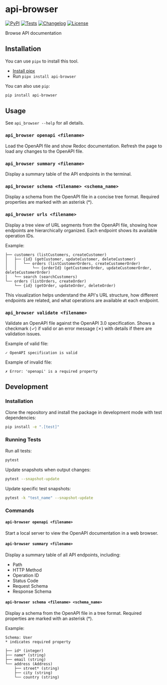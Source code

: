 # api-browser

[![PyPI](https://img.shields.io/pypi/v/api-browser.svg)](https://pypi.org/project/api-browser/)
[![Tests](https://github.com/smizell/api-browser/actions/workflows/test.yml/badge.svg)](https://github.com/smizell/api-browser/actions/workflows/test.yml)
[![Changelog](https://img.shields.io/github/v/release/smizell/api-browser?include_prereleases&label=changelog)](https://github.com/smizell/api-browser/releases)
[![License](https://img.shields.io/badge/license-Apache%202.0-blue.svg)](https://github.com/smizell/api-browser/blob/main/LICENSE)

Browse API documentation

## Installation

You can use `pipx` to install this tool.

* [Install pipx](https://pipx.pypa.io/latest/installation/)
* Run `pipx install api-browser`

You can also use `pip`:

```bash
pip install api-browser
```
## Usage

See `api_browser --help` for all details.

### `api_browser openapi <filename>`

Load the OpenAPI file and show Redoc documentation. Refresh the page to load any changes to the OpenAPI file.

### `api_browser summary <filename>`

Display a summary table of the API endpoints in the terminal.

### `api_browser schema <filename> <schema_name>`

Display a schema from the OpenAPI file in a concise tree format. Required properties are marked with an asterisk (*).

### `api_browser urls <filename>`

Display a tree view of URL segments from the OpenAPI file, showing how endpoints are hierarchically organized. Each endpoint shows its available operation IDs.

Example:
```
├── customers (listCustomers, createCustomer)
│   ├── {id} (getCustomer, updateCustomer, deleteCustomer)
│   │   └── orders (listCustomerOrders, createCustomerOrder)
│   │       └── {orderId} (getCustomerOrder, updateCustomerOrder, deleteCustomerOrder)
│   └── search (searchCustomers)
└── orders (listOrders, createOrder)
    └── {id} (getOrder, updateOrder, deleteOrder)
```

This visualization helps understand the API's URL structure, how different endpoints are related, and what operations are available at each endpoint.

### `api_browser validate <filename>`

Validate an OpenAPI file against the OpenAPI 3.0 specification. Shows a checkmark (✓) if valid or an error message (✗) with details if there are validation issues.

Example of valid file:
```
✓ OpenAPI specification is valid
```

Example of invalid file:
```
✗ Error: 'openapi' is a required property
```

## Development

### Installation

Clone the repository and install the package in development mode with test dependencies:

```bash
pip install -e ".[test]"
```

### Running Tests

Run all tests:
```bash
pytest
```

Update snapshots when output changes:
```bash
pytest --snapshot-update
```

Update specific test snapshots:
```bash
pytest -k "test_name" --snapshot-update
```

### Commands

#### `api-browser openapi <filename>`

Start a local server to view the OpenAPI documentation in a web browser.

#### `api-browser summary <filename>`

Display a summary table of all API endpoints, including:
- Path
- HTTP Method
- Operation ID
- Status Code
- Request Schema
- Response Schema

#### `api-browser schema <filename> <schema_name>`

Display a schema from the OpenAPI file in a tree format. Required properties are marked with an asterisk (*).

Example:
```
Schema: User
* indicates required property

├── id* (integer)
├── name* (string)
├── email (string)
└── address (Address)
    ├── street* (string)
    ├── city (string)
    └── country (string)
```
